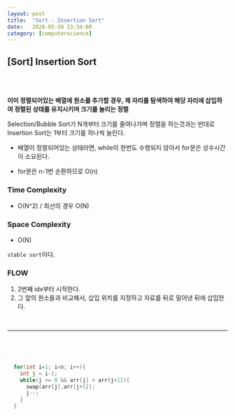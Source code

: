 ```yaml
---
layout:	post
title:	"Sort - Insertion Sort"
date:	2020-05-30 23:34:00
category: [computerscience]
---
```




## [Sort] Insertion Sort

<br/>

<br/>

**이미 정렬되어있는 배열에 원소를 추가할 경우, 제 자리를 탐색하여 해당 자리에 삽입하여 정렬된 상태를 유지시키며 크기를 늘리는 정렬**



Selection/Bubble Sort가 N개부터 크기를 줄여나가며 정렬을 하는것과는 반대로 Insertion Sort는 1부터 크기를 하나씩 늘린다.



+ 배열이 정렬되어있는 상태라면, while이 한번도 수행되지 않아서 for문은 상수시간이 소요된다. 

+ for문은 n-1번 순환하므로 O(n)

  

### Time Complexity 

+ O(N^2) / 최선의 경우 O(N)

### Space Complexity

+ O(N)

`stable sort`이다.



### FLOW

1. 2번째 idx부터 시작한다. 
2. 그 앞의 원소들과 비교해서, 삽입 위치를 지정하고 자료를 뒤로 밀어낸 뒤에 삽입한다.

<br/>

---------------------

<br/>

<br/>

``` c++

  for(int i=1; i<n; i++){
    int j = i-1;
    while(j >= 0 && arr[j] > arr[j+1]){
      swap(arr[j],arr[j+1]);
      j--;
    }
  }

```



<br/>

<br/>



